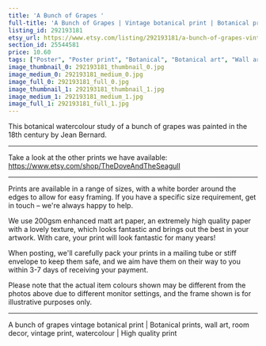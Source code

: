 ```yaml
---
title: 'A Bunch of Grapes '
full-title: 'A Bunch of Grapes | Vintage botanical print | Botanical prints, wall art, room decor, vintage print, watercolour | High quality print'
listing_id: 292193181
etsy_url: https://www.etsy.com/listing/292193181/a-bunch-of-grapes-vintage-botanical?utm_source=site&utm_medium=api&utm_campaign=api
section_id: 25544581
price: 10.60
tags: ["Poster", "Poster print", "Botanical", "Botanical art", "Wall art", "Botanical poster", "Vintage", "Plant", "Watercolour", "Fruit", "Grapes", "Vintage print"]
image_thumbnail_0: 292193181_thumbnail_0.jpg
image_medium_0: 292193181_medium_0.jpg
image_full_0: 292193181_full_0.jpg
image_thumbnail_1: 292193181_thumbnail_1.jpg
image_medium_1: 292193181_medium_1.jpg
image_full_1: 292193181_full_1.jpg
---
```

This botanical watercolour study of a bunch of grapes was painted in the 18th century by Jean Bernard.

---

Take a look at the other prints we have available:
https://www.etsy.com/shop/TheDoveAndTheSeagull

---

Prints are available in a range of sizes, with a white border around the edges to allow for easy framing. If you have a specific size requirement, get in touch – we&#39;re always happy to help.

We use 200gsm enhanced matt art paper, an extremely high quality paper with a lovely texture, which looks fantastic and brings out the best in your artwork. With care, your print will look fantastic for many years!

When posting, we&#39;ll carefully pack your prints in a mailing tube or stiff envelope to keep them safe, and we aim have them on their way to you within 3-7 days of receiving your payment.

Please note that the actual item colours shown may be different from the photos above due to different monitor settings, and the frame shown is for illustrative purposes only.

---

A bunch of grapes vintage botanical print | Botanical prints, wall art, room decor, vintage print, watercolour | High quality print
